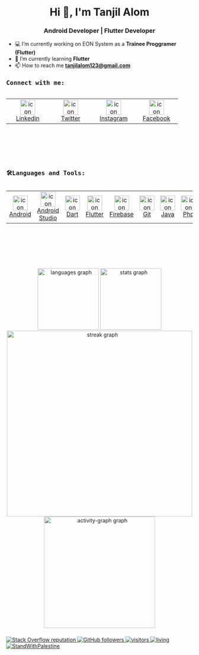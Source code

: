 <h1 align="center">Hi 👋, I'm Tanjil Alom</h1>
<h3 align="center">Android Developer | Flutter Developer </h3>

- 💻 I’m currently working on EON System as a **Trainee Proggramer (Flutter)**
- 🌱 I’m currently learning **Flutter**
- 📫 How to reach me **tanjilalom123@gmail.com**

###

<h3 align="left"><samp>Connect with me: </samp></h3>
    <div style="display: flex; align-items: flex-start; align: center">
        <table align="left">
            <tr>
                <td align="center" width="100">
                    <a href="https://www.linkedin.com/in/tanjilalom/" target="_blank">
                        <img src="https://skillicons.dev/icons?i=linkedin" alt="icon" width="40" height="40"
                            alt="Linkedin" />
                        <br>Linkedin
                    </a>
                </td>
                <td align="center" width="100">
                    <a href="https://twitter.com/tanjilalom123" target="_blank">
                        <img src="https://skillicons.dev/icons?i=twitter" alt="icon" width="40" height="40"
                            alt="Twitter" />
                        <br>Twitter
                    </a>
                </td>
                <td align="center" width="100">
                    <a href="https://www.instagram.com/tanjil.alom/" target="_blank">
                        <img src="https://skillicons.dev/icons?i=instagram" alt="icon" width="40" height="40" alt="Instagram" />
                        <br>Instagram
                    </a>
                </td>
                <td align="center" width="100">
                    <a href="https://www.facebook.com/tanjilalom123" target="_blank">
                        <img src="https://raw.githubusercontent.com/maurodesouza/profile-readme-generator/master/src/assets/icons/social/facebook/default.svg" alt="icon" width="40" height="40"
                            alt="Facebook" />
                        <br>Facebook
                    </a>
                </td>
                </tr>
        </table>
    </div>

<br><br><br><br>          



###

<h3 align="left"></h3>
<h3 align="left"><samp>🛠Languages and Tools: </samp></h3>
    <div style="display: flex; align-items: flex-start; align: center">
        <table align="left">
            <tr>
                <td align="center" width="100">
                    <a href="https://developer.android.com/" target="_blank">
                        <img src="https://cdn.jsdelivr.net/gh/devicons/devicon/icons/android/android-original.svg" alt="icon" width="40" height="40"
                            alt="Android" />
                        <br>Android
                    </a>
                </td>
                <td align="center" width="100">
                    <a href="https://developer.android.com/studio" target="_blank">
                        <img src="https://skillicons.dev/icons?i=androidstudio" alt="icon" width="40" height="40"
                            alt="Android Studio" />
                        <br>Android Studio
                    </a>
                </td>
                <td align="center" width="100">
                    <a href="https://dart.dev/" target="_blank">
                        <img src="https://skillicons.dev/icons?i=dart" alt="icon" width="40" height="40" alt="Dart" />
                        <br>Dart
                    </a>
                </td>
                <td align="center" width="100">
                    <a href="https://flutter.dev/" target="_blank">
                        <img src="https://skillicons.dev/icons?i=flutter" alt="icon" width="40" height="40"
                            alt="Flutter" />
                        <br>Flutter
                    </a>
                </td>
                <td align="center" width="100">
                    <a href="https://firebase.google.com/" target="_blank">
                        <img src="https://skillicons.dev/icons?i=firebase" alt="icon" width="40" height="40"
                            alt="Firebase" />
                        <br>Firebase
                    </a>
                </td>
                <td align="center" width="100">
                    <a href="https://git-scm.com/" target="_blank">
                        <img src="https://skillicons.dev/icons?i=git" alt="icon" width="40" height="40" alt="Git" />
                        <br>Git
                    </a>
                </td>
                <td align="center" width="100">
                    <a href="https://www.java.com/" target="_blank">
                        <img src="https://skillicons.dev/icons?i=java" alt="icon" width="40" height="40" alt="Java" />
                        <br>Java
                    </a>
                </td>
                <td align="center" width="100">
                    <a href="https://www.php.net/" target="_blank">
                        <img src="https://skillicons.dev/icons?i=php" alt="icon" width="40" height="40" alt="Php" />
                        <br>Php
                    </a>
                </td>
            </tr>
        </table>
    </div>

<br><br><br><br>



###

<div align="center">
  <img src="https://github-readme-stats.vercel.app/api/top-langs?username=tanjilalom&locale=en&layout=compact&card_width=320&langs_count=6&theme=nightowl&order=2"
              height="165" alt="languages graph" />
    
<img src= "https://github-readme-stats.vercel.app/api?username=tanjilalom&theme=nightowl&show_icons=true&order=1" height="165" alt="stats graph">
</div>


<div align="center">
     <img src="https://streak-stats.demolab.com/?user=tanjilalom&mode=daily&theme=nightowl&border_radius=5
            height="170" width="500" alt="streak graph" /> 
    <br>
      <img src="https://github-readme-activity-graph.vercel.app/graph?username=tanjilalom&radius=20&theme=github-compact&area=true&order=5&"
            height="300" alt="activity-graph graph" />

</div>

###


<p align="left">
      <a href="https://stackoverflow.com/users/22109115/tanjil-alom">
          <img src="https://img.shields.io/stackexchange/stackoverflow/r/19081882?color=orange&label=reputation&logo=stackoverflow"
              alt="Stack Overflow reputation">
      </a>        
      <a href="https://github.com/tanjilalom?tab=followers">
          <img src="https://img.shields.io/github/followers/tanjilalom?color=green&logo=github"
              alt="GitHub followers">
      </a>
      <a href="https://github.com/tanjilalom/">
          <img src="https://komarev.com/ghpvc/?username=tanjilalom" alt="visitors" /> 
      </a>
      <a href="https://github.com/tanjilalom/">
           <img src="https://img.shields.io/badge/living-Dhaka-ff69b4?username=tanjilalom" alt="living" />
      </a>
    <a href="https://github.com/TheBSD/StandWithPalestine/blob/main/docs/README.md">
           <img src="https://raw.githubusercontent.com/TheBSD/StandWithPalestine/main/badges/StandWithPalestine.svg" alt="StandWithPalestine" />
      </a>
</p>
